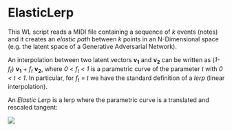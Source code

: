 # ElasticLerp

This WL script reads a MIDI file containing a sequence of *k* events (notes) and it creates an *elastic path* between *k* points in an N-Dimensional space (e.g. the latent space of a Generative Adversarial Network).

An interpolation between two latent vectors **v<sub>1</sub>** and **v<sub>2</sub>** can be written as  (*1-f<sub>t</sub>*) **v<sub>1</sub>** + *f<sub>t</sub>* **v<sub>2</sub>**,
where *0 < f<sub>t</sub> < 1* is a parametric curve of the parameter *t* with *0 < t < 1*. In particular, for *f<sub>t</sub> = t* we have the standard definition of a *lerp* (linear interpolation).

An *Elastic Lerp* is a lerp where the parametric curve is a translated and rescaled tangent:

![](https://github.com/Ludwiggle/ElasticLerp/tangentLerp.png)
